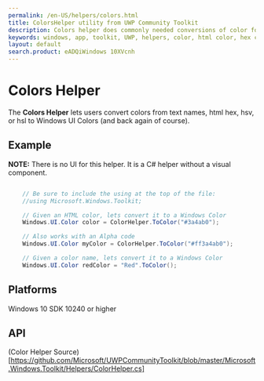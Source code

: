 ```yaml
---
permalink: /en-US/helpers/colors.html
title: ColorsHelper utility from UWP Community Toolkit
description: Colors helper does commonly needed conversions of color formats
keywords: windows, app, toolkit, UWP, helpers, color, html color, hex color, hsv, hsl
layout: default
search.product: eADQiWindows 10XVcnh
---
```


# Colors Helper
The **Colors Helper** lets users convert colors from text names, html hex, hsv, or hsl to Windows UI Colors (and back again of course).

## Example

**NOTE:** There is no UI for this helper. It is a C# helper without a visual component.

```C#

	// Be sure to include the using at the top of the file:
	//using Microsoft.Windows.Toolkit;

	// Given an HTML color, lets convert it to a Windows Color
	Windows.UI.Color color = ColorHelper.ToColor("#3a4ab0");

	// Also works with an Alpha code
    Windows.UI.Color myColor = ColorHelper.ToColor("#ff3a4ab0");

	// Given a color name, lets convert it to a Windows Color
	Windows.UI.Color redColor = "Red".ToColor();

```

## Platforms

Windows 10 SDK 10240 or higher

## API

(Color Helper Source)[https://github.com/Microsoft/UWPCommunityToolkit/blob/master/Microsoft.Windows.Toolkit/Helpers/ColorHelper.cs]

